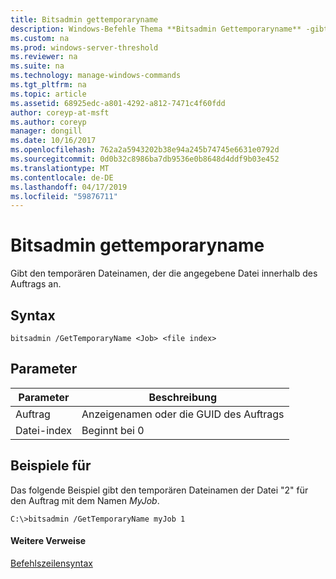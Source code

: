 ```yaml
---
title: Bitsadmin gettemporaryname
description: Windows-Befehle Thema **Bitsadmin Gettemporaryname** -gibt den temporären Dateinamen, der die angegebene Datei innerhalb des Auftrags.
ms.custom: na
ms.prod: windows-server-threshold
ms.reviewer: na
ms.suite: na
ms.technology: manage-windows-commands
ms.tgt_pltfrm: na
ms.topic: article
ms.assetid: 68925edc-a801-4292-a812-7471c4f60fdd
author: coreyp-at-msft
ms.author: coreyp
manager: dongill
ms.date: 10/16/2017
ms.openlocfilehash: 762a2a5943202b38e94a245b74745e6631e0792d
ms.sourcegitcommit: 0d0b32c8986ba7db9536e0b8648d4ddf9b03e452
ms.translationtype: MT
ms.contentlocale: de-DE
ms.lasthandoff: 04/17/2019
ms.locfileid: "59876711"
---
```

# <a name="bitsadmin-gettemporaryname"></a>Bitsadmin gettemporaryname



Gibt den temporären Dateinamen, der die angegebene Datei innerhalb des Auftrags an.

## <a name="syntax"></a>Syntax

```
bitsadmin /GetTemporaryName <Job> <file index> 
```

## <a name="parameters"></a>Parameter

|Parameter|Beschreibung|
|---------|-----------|
|Auftrag|Anzeigenamen oder die GUID des Auftrags|
|Datei-index|Beginnt bei 0|

## <a name="BKMK_examples"></a>Beispiele für

Das folgende Beispiel gibt den temporären Dateinamen der Datei "2" für den Auftrag mit dem Namen *MyJob*.
```
C:\>bitsadmin /GetTemporaryName myJob 1 
```

#### <a name="additional-references"></a>Weitere Verweise

[Befehlszeilensyntax](command-line-syntax-key.md)